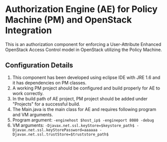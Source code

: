 # Authorization Engine (AE) for Policy Machine (PM) and OpenStack Integration #

This is an authorization component for enforcing a User-Attribute Enhanced OpenStack Access Control model in OpenStack utilizing the Policy Machine.

## Configuration Details 
1. This component has been developed using eclipse IDE with JRE 1.6 and it has dependencies on PM classes.
2. A working PM project ahould be configured and build properly for AE to work correctly.
3. In the build path of AE project, PM project should be added under "Projects" for a successful build. 
4. The Main.java is the main class for AE and requires following program and VM arguments.
  1. Program argument:
    `-enginehost $host_ip$ -engineport 8080 -debug`
  2. VM arguments: 
    `-Djavax.net.ssl.keyStore=$keystore_path$ -Djavax.net.ssl.keyStorePassword=aaaaaa -Djavax.net.ssl.trustStore=$truststore_path$`
